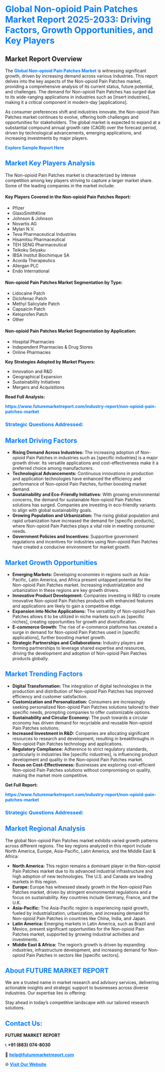 <h1 style="color: #007BFF;">Global Non-opioid Pain Patches Market Report 2025-2033: Driving Factors, Growth Opportunities, and Key Players</h1>

<section id="overview">
<h2>Market Report Overview</h2>
<p>The <a href="https://www.futuremarketreport.com/industry-report/non-opioid-pain-patches-market" style="color: #007BFF; text-decoration: none;"><strong>Global Non-opioid Pain Patches Market</strong></a> is witnessing significant growth, driven by increasing demand across various industries. This report delves into the key aspects of the Non-opioid Pain Patches market, providing a comprehensive analysis of its current status, future potential, and challenges. The demand for Non-opioid Pain Patches has surged due to its wide-ranging applications in industries such as [insert industries], making it a critical component in modern-day [applications].</p>
<p>As consumer preferences shift and industries innovate, the Non-opioid Pain Patches market continues to evolve, offering both challenges and opportunities for stakeholders. The global market is expected to expand at a substantial compound annual growth rate (CAGR) over the forecast period, driven by technological advancements, emerging applications, and increasing investments by major players.</p>
</section>

<section id="overview">
<p><a href="https://www.futuremarketreport.com/request-sample/reportId=102999" style="color: #007BFF; text-decoration: none;"><strong>Explore Sample Report Here</strong></a></p>
</section>

<section id="key-players">
<h2 style="color: #007BFF;">Market Key Players Analysis</h2>
<p>The Non-opioid Pain Patches market is characterized by intense competition among key players striving to capture a larger market share. Some of the leading companies in the market include:</p>
<h4>Key Players Covered in the Non-opioid Pain Patches Report:</h4>
<ul><li>Pfizer</li><li>GlaxoSmithKline</li><li>Johnson &amp; Johnson</li><li>Novartis AG</li><li>Mylan N.V.</li><li>Teva Pharmaceutical Industries</li><li>Hisamitsu Pharmaceutical</li><li>TEH SENG Pharmaceutical</li><li>Teikoku Seiyaku</li><li>IBSA Institut Biochimque SA</li><li>Acorda Therapeutics</li><li>Allergan PLC</li><li>Endo International</li></ul>
<h4>Non-opioid Pain Patches Market Segmentation by Type:</h4>
<ul><li>Lidocaine Patch</li><li>Diclofenac Patch</li><li>Methyl Salicylate Patch</li><li>Capsaicin Patch</li><li>Ketoprofen Patch</li><li>Other</li></ul>

<h4>Non-opioid Pain Patches Market Segmentation by Application:</h4>
<ul><li>Hospital Pharmacies</li><li>Independent Pharmacies &amp; Drug Stores</li><li>Online Pharmacies</li></ul>
<p><strong>Key Strategies Adopted by Market Players:</strong></p>
<ul>
<li>Innovation and R&D</li>
<li>Geographical Expansion</li>
<li>Sustainability Initiatives</li>
<li>Mergers and Acquisitions</li>
</ul>
</section>

<section>
<p><strong>Read Full Analysis: </strong></p><a href="https://www.futuremarketreport.com/industry-report/non-opioid-pain-patches-market" style="color: #007BFF; text-decoration: none;"><strong>https://www.futuremarketreport.com/industry-report/non-opioid-pain-patches-market</strong></a>
<h3 style="color: #007BFF;">Strategic Questions Addressed:</h3>
</section>

<section id="driving-factors">
<h2 style="color: #007BFF;">Market Driving Factors</h2>
<ul>
<li><strong>Rising Demand Across Industries:</strong> The increasing adoption of Non-opioid Pain Patches in industries such as [specific industries] is a major growth driver. Its versatile applications and cost-effectiveness make it a preferred choice among manufacturers.</li>
<li><strong>Technological Advancements:</strong> Continuous innovations in production and application technologies have enhanced the efficiency and performance of Non-opioid Pain Patches, further boosting market demand.</li>
<li><strong>Sustainability and Eco-Friendly Initiatives:</strong> With growing environmental concerns, the demand for sustainable Non-opioid Pain Patches solutions has surged. Companies are investing in eco-friendly variants to align with global sustainability goals.</li>
<li><strong>Growing Population and Urbanization:</strong> The rising global population and rapid urbanization have increased the demand for [specific products], where Non-opioid Pain Patches plays a vital role in meeting consumer needs.</li>
<li><strong>Government Policies and Incentives:</strong> Supportive government regulations and incentives for industries using Non-opioid Pain Patches have created a conducive environment for market growth.</li>
</ul>
</section>

<section id="growth-opportunities">
<h2 style="color: #007BFF;">Market Growth Opportunities</h2>
<ul>
<li><strong>Emerging Markets:</strong> Developing economies in regions such as Asia-Pacific, Latin America, and Africa present untapped potential for the Non-opioid Pain Patches market. Increasing industrialization and urbanization in these regions are key growth drivers.</li>
<li><strong>Innovative Product Development:</strong> Companies investing in R&D to create innovative Non-opioid Pain Patches products with enhanced features and applications are likely to gain a competitive edge.</li>
<li><strong>Expansion into Niche Applications:</strong> The versatility of Non-opioid Pain Patches allows it to be utilized in niche markets such as [specific niches], creating opportunities for growth and diversification.</li>
<li><strong>E-commerce Growth:</strong> The rise of e-commerce platforms has created a surge in demand for Non-opioid Pain Patches used in [specific applications], further boosting market growth.</li>
<li><strong>Strategic Partnerships and Collaborations:</strong> Industry players are forming partnerships to leverage shared expertise and resources, driving the development and adoption of Non-opioid Pain Patches products globally.</li>
</ul>
</section>

<section id="trending-factors">
<h2 style="color: #007BFF;">Market Trending Factors</h2>
<ul>
<li><strong>Digital Transformation:</strong> The integration of digital technologies in the production and distribution of Non-opioid Pain Patches has improved efficiency and customer satisfaction.</li>
<li><strong>Customization and Personalization:</strong> Consumers are increasingly seeking personalized Non-opioid Pain Patches solutions tailored to their specific needs, prompting companies to offer customizable options.</li>
<li><strong>Sustainability and Circular Economy:</strong> The push towards a circular economy has driven demand for recyclable and reusable Non-opioid Pain Patches solutions.</li>
<li><strong>Increased Investment in R&D:</strong> Companies are allocating significant resources to research and development, resulting in breakthroughs in Non-opioid Pain Patches technology and applications.</li>
<li><strong>Regulatory Compliance:</strong> Adherence to strict regulatory standards, particularly in industries like [specific industries], is influencing product development and quality in the Non-opioid Pain Patches market.</li>
<li><strong>Focus on Cost-Effectiveness:</strong> Businesses are exploring cost-efficient Non-opioid Pain Patches solutions without compromising on quality, making the market more competitive.</li>
</ul>
</section>

<section>
<p><strong>Get Full Report: </strong></p><a href="https://www.futuremarketreport.com/industry-report/non-opioid-pain-patches-market" style="color: #007BFF; text-decoration: none;"><strong>https://www.futuremarketreport.com/industry-report/non-opioid-pain-patches-market</strong></a>
<h3 style="color: #007BFF;">Strategic Questions Addressed:</h3>
</section>


<section id="regional-analysis">
<h2 style="color: #007BFF;">Market Regional Analysis</h2>
<p>The global Non-opioid Pain Patches market exhibits varied growth patterns across different regions. The key regions analyzed in this report include North America, Europe, Asia-Pacific, Latin America, and the Middle East & Africa:</p>
<ul>
<li><strong>North America:</strong> This region remains a dominant player in the Non-opioid Pain Patches market due to its advanced industrial infrastructure and high adoption of new technologies. The U.S. and Canada are leading markets in this region.</li>
<li><strong>Europe:</strong> Europe has witnessed steady growth in the Non-opioid Pain Patches market, driven by stringent environmental regulations and a focus on sustainability. Key countries include Germany, France, and the U.K.</li>
<li><strong>Asia-Pacific:</strong> The Asia-Pacific region is experiencing rapid growth, fueled by industrialization, urbanization, and increasing demand for Non-opioid Pain Patches in countries like China, India, and Japan.</li>
<li><strong>Latin America:</strong> Emerging markets in Latin America, such as Brazil and Mexico, present significant opportunities for the Non-opioid Pain Patches market, supported by growing industrial activities and investments.</li>
<li><strong>Middle East & Africa:</strong> The region’s growth is driven by expanding industries, infrastructure development, and increasing demand for Non-opioid Pain Patches in sectors like [specific sectors].</li>
</ul>
</section>

<footer>
<h2 style="color: #007BFF;">About FUTURE MARKET REPORT</h2>
<p>We are a trusted name in market research and advisory services, delivering actionable insights and strategic support to businesses across diverse industries. Our expertise lies in offering:</p>

<p>Stay ahead in today’s competitive landscape with our tailored research solutions.</p>

<h2 style="color: #007BFF;">Contact Us:</h2>
<p><strong>FUTURE MARKET REPORT</strong></p>
<p>📞 <strong>+91 (883) 074-8030</strong></p>
<p>📧 <strong><a href="mailto:help@futuremarketreport.com" style="color: #007BFF;">help@futuremarketreport.com</a></strong></p>
<p>🌐 <strong><a href="https://www.futuremarketreport.com/" style="color: #007BFF;">Visit Our Website</a></strong></p>
</footer>